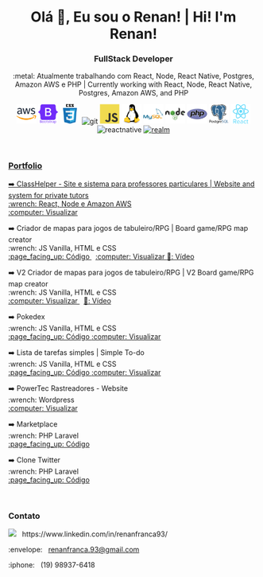<h1 align="center">Olá 👋, Eu sou o Renan! | Hi! I'm Renan!</h1>
<h3 align="center">FullStack Developer</h3>
<p align="center"> :metal: Atualmente trabalhando com React, Node, React Native, Postgres, Amazon AWS e PHP | Currently working with React, Node, React Native, Postgres, Amazon AWS, and PHP</p>

<!-- <h3 align="left">Linguagens e ferramentas</h3> -->
<p align="center"> <img src="https://raw.githubusercontent.com/devicons/devicon/master/icons/amazonwebservices/amazonwebservices-original-wordmark.svg" alt="aws" width="40" height="40"/> <img src="https://raw.githubusercontent.com/devicons/devicon/master/icons/bootstrap/bootstrap-plain-wordmark.svg" alt="bootstrap" width="40" height="40"/> <img src="https://raw.githubusercontent.com/devicons/devicon/master/icons/css3/css3-original-wordmark.svg" alt="css3" width="40" height="40"/> <img src="https://www.vectorlogo.zone/logos/git-scm/git-scm-icon.svg" alt="git" width="40" height="40"/> <img src="https://raw.githubusercontent.com/devicons/devicon/master/icons/javascript/javascript-original.svg" alt="javascript" width="40" height="40"/> <img src="https://raw.githubusercontent.com/devicons/devicon/master/icons/linux/linux-original.svg" alt="linux" width="40" height="40"/> <img src="https://raw.githubusercontent.com/devicons/devicon/master/icons/mysql/mysql-original-wordmark.svg" alt="mysql" width="40" height="40"/> <img src="https://raw.githubusercontent.com/devicons/devicon/master/icons/nodejs/nodejs-original-wordmark.svg" alt="nodejs" width="40" height="40"/> <img src="https://raw.githubusercontent.com/devicons/devicon/master/icons/php/php-original.svg" alt="php" width="40" height="40"/> <img src="https://raw.githubusercontent.com/devicons/devicon/master/icons/postgresql/postgresql-original-wordmark.svg" alt="postgresql" width="40" height="40"/> <img src="https://raw.githubusercontent.com/devicons/devicon/master/icons/react/react-original-wordmark.svg" alt="react" width="40" height="40"/> <img src="https://reactnative.dev/img/header_logo.svg" alt="reactnative" width="40" height="40"/> </a> <a href="https://realm.io/" target="__blank" rel="noreferrer"> <img src="https://raw.githubusercontent.com/bestofjs/bestofjs-webui/8665e8c267a0215f3159df28b33c365198101df5/public/logos/realm.svg" alt="realm" width="40" height="40"/></p>

</br>


<h3 align="left">Portfolio</h3>

<p align="left">
  ➡️ ClassHelper - Site e sistema para professores particulares | Website and system for private tutors
  </br>:wrench: React, Node e Amazon AWS
  </br>
  <a href="https://classhelper.com.br/" target="new">
    :computer: Visualizar
  </a>
</p>

<p align="left">
  ➡️ Criador de mapas para jogos de tabuleiro/RPG | Board game/RPG map creator
  </br>:wrench: JS Vanilla, HTML e CSS
  </br>
  <a href="https://github.com/renanfranca93/criadordemapas" target="_blank">
    :page_facing_up: Código
  </a> &nbsp;
  <a href="https://renanfranca93.github.io/criadordemapas" target="_blank">
    :computer: Visualizar
  </a>
  <a href="https://youtu.be/OsPyMKImBco?si=_Ur7E_Xy2W1MyLZn&t=34" target="_new">
    🎥: Vídeo
  </a>
</p>

<p align="left">
  ➡️ V2 Criador de mapas para jogos de tabuleiro/RPG | V2 Board game/RPG map creator
  </br>:wrench: JS Vanilla, HTML e CSS
  </br>
  <a href="https://haodeapps.net/demo-combatetatico" target="_blank">
    :computer: Visualizar
  </a> &nbsp;
    <a href="https://youtu.be/OsPyMKImBco?si=_Ur7E_Xy2W1MyLZn&t=122" target="_blank">
    🎥: Vídeo
  </a>
</p>



<p align="left">
  ➡️ Pokedex
  </br>:wrench: JS Vanilla, HTML e CSS
  </br>
  <a href="https://github.com/renanfranca93/pokewiki" target="_blank">
    :page_facing_up: Código
  </a>
  <a href="https://renanfranca93.github.io/pokewiki" target="_blank">
    :computer: Visualizar
  </a>
</p>



<p align="left">
  ➡️ Lista de tarefas simples | Simple To-do
  </br>:wrench: JS Vanilla, HTML e CSS
  </br>
  <a href="https://github.com/renanfranca93/lista-tarefas-javascript" target="_blank">
    :page_facing_up: Código
  </a>
  <a href="https://renanfranca93.github.io/lista-tarefas-javascript" target="_blank">
    :computer: Visualizar
  </a>
</p>


<p align="left">
  ➡️ PowerTec Rastreadores - Website
  </br>:wrench: Wordpress
  </br>
  <a href="https://powertecrastreadores.com.br/" target="_blank">
    :computer: Visualizar
  </a>
</p>


<p align="left">
  ➡️ Marketplace
  </br>:wrench: PHP Laravel
  </br>
  <a href="https://github.com/renanfranca93/marketplace_curso" target="_blank">
    :page_facing_up: Código
  </a>
</p>


<p align="left">
  ➡️ Clone Twitter
  </br>:wrench: PHP Laravel
  </br>
  <a href="https://github.com/renanfranca93/twitter_clone" target="_blank">
    :page_facing_up: Código
  </a>
</p>



</br>




<h3 align="left">Contato</h3>
<p><img width="15px" style="display:inline" src="https://raw.githubusercontent.com/rahuldkjain/github-profile-readme-generator/master/src/images/icons/Social/linked-in-alt.svg">&nbsp;&nbsp;&nbsp;https://www.linkedin.com/in/renanfranca93/</p>

<p>:envelope:&nbsp;&nbsp;&nbsp;<a href="mailto:renanfranca.93@gmail.com">renanfranca.93@gmail.com</a> </p>

<p>:iphone:&nbsp;&nbsp;&nbsp;(19) 98937-6418 </p>


